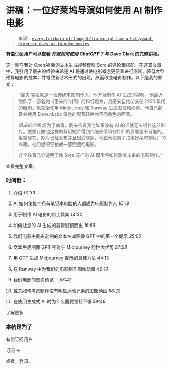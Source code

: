 <!--yml

分类：COT 专栏

日期：2024-05-08 11:04:56

-->

# 讲稿：一位好莱坞导演如何使用 AI 制作电影

> 来源：[`every.to/chain-of-thought/transcript-how-a-hollywood-director-uses-ai-to-make-movies`](https://every.to/chain-of-thought/transcript-how-a-hollywood-director-uses-ai-to-make-movies)

**有偿订阅用户可以查看 *你是如何使用 ChatGPT？* 与 Dave Clark 的完整讲稿。**

这一集与我对 OpenAI 新的文本生成视频模型 Sora 的评论很搭配。在这篇文章中，我引用了戴夫的经验来论述 AI 将通过使电影概念更便宜进行测试，降低大型预算电影的成本，并导致新艺术形式的出现，从而改变电影制作。以下是我的原文：

> “戴夫·克拉克是一位传统电影制作人，他开始制作 AI 生成的视频。他最近制作了一部名为《借来的时间》的科幻短片，灵感来自他父亲在 1960 年代的经历。他完全使用 Midjourney 和 Runway 生成图像和视频。他自己配音并使用 ElevenLabs 将他的配音转换为不同角色的声音。
> 
> *借来的时间* 成为了病毒，戴夫告诉我他如果没有 AI 的话就无法制作这部影片。要想让像他这样的科幻短片得到传统好莱坞制片厂的资助是不可能的。但是现在，影片已经发布并且很受欢迎，他说他收到了顶级好莱坞制片厂的兴趣，他们想把它拍成一部完整的电影。
> 
> 这个轶事充分说明了像 Sora 这样的 AI 模型将如何改变未来的电影制作。”

查看完整文章。

### 时间戳：

1.  介绍 *01:33*

1.  AI 如何使每个拥有笔记本电脑的人都成为电影制作人 *10:19*

1.  用于制作 AI 电影的新工具集 *14:30*

1.  如何让您的 AI 生成的剪辑脱颖而出 *16:56*

1.  我们电影中戴夫定制的文本生成图像 GPT 中的第一个提示 *25:00*

1.  文本生成图像 GPT 相对于 Midjourney 的巨大优势 *37:58*

1.  用 GPT 生成 Midjourney 提示的最佳方法 44:13

1.  在 Runway 中为我们的电影制作图像动画 *49:10*

1.  我们电影的首次预览！ *53:42*

1.  戴夫如何考虑制作没有明显运动元素的图像动画 *58:22*

1.  在使用生成式 AI 时为什么需要坚持不懈 *59:46*

了解更多

### 本帖是为了

有偿订阅用户

订阅 →

或者，登录。
